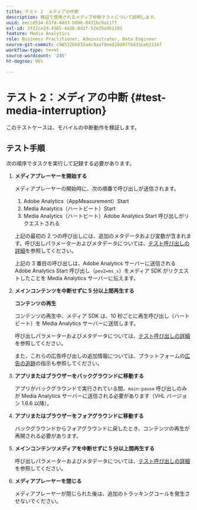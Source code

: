 ```yaml
---
title: テスト 2  メディアの中断
description: 検証で使用されるメディア中断テストについて説明します。
uuid: eeccd534-63fd-4dd3-b096-0431bc9a11ff
exl-id: 3f22ce2d-4385-4a3b-8d1f-52e25a9b1101
feature: Media Analytics
role: Business Practitioner, Administrator, Data Engineer
source-git-commit: c96532bb032a4c9aaf9eed28d97fbd33ceb1516f
workflow-type: tm+mt
source-wordcount: '245'
ht-degree: 96%

---
```


# テスト 2：メディアの中断 {#test-media-interruption}

このテストケースは、モバイルの中断動作を検証します。

## テスト手順

次の順序でタスクを実行して記録する必要があります。

1. **メディアプレーヤーを開始する**

   メディアプレーヤーの開始時に、次の順番で呼び出しが送信されます。

   1. Adobe Analytics（AppMeasurement）Start
   1. Media Analytics（ハートビート）Start
   1. Media Analytics（ハートビート）Adobe Analytics Start 呼び出しがリクエストされる

   上記の最初の 2 つの呼び出しには、追加のメタデータおよび変数が含まれます。呼び出しパラメーターおよびメタデータについては、[テスト呼び出しの詳細](/help/sdk-implement/validation/test-call-details.md#start-the-media-player)を参照してください。

   上記の 3 番目の呼び出しは、Adobe Analytics サーバーに送信される Adobe Analytics Start 呼び出し（`pev2=ms_s`）をメディア SDK がリクエストしたことを Media Analytics サーバーに伝えます。

1. **メインコンテンツを中断せずに 5 分以上間再生する**

   **コンテンツの再生**

   コンテンツの再生中、メディア SDK は、10 秒ごとに再生呼び出し（ハートビート）を Media Analytics サーバーに送信します。

   呼び出しパラメーターおよびメタデータについては、[テスト呼び出しの詳細](/help/sdk-implement/validation/test-call-details.md#play-main-content)を参照してください。

   また、これらの広告呼び出しの追加情報については、プラットフォームの[広告の追跡](/help/sdk-implement/track-ads/track-ads-overview.md)の指示も参照してください。

1. **アプリまたはブラウザーをバックグラウンドに移動する**

   アプリがバックグラウンドで実行されている間、`main:pause` 呼び出しのみが Media Analytics サーバーに送信される必要があります（VHL バージョン 1.6.6 以降）。

1. **アプリまたはブラウザーをフォアグラウンドに移動する**

   バックグラウンドからフォアグラウンドに戻したとき、コンテンツの再生が再開される必要があります。

1. **メインコンテンツメディアを中断せずに 5 分以上間再生する**

   呼び出しパラメーターおよびメタデータについては、[テスト呼び出しの詳細](/help/sdk-implement/validation/test-call-details.md#play-main-content)を参照してください。

1. **メディアプレーヤーを閉じる**

   メディアプレーヤーが閉じられた後は、追加のトラッキングコールを発生させないでください。

